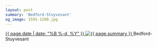 ```yaml
---
layout: post
summary: 'Bedford-Stuyvesant'
og_image: 1591-1280.jpg
---
```


<p>
 <time>
  <a href="/1591">
   {{ page.date | date: "%B %-d, %Y" }}
  </a>
 </time>
 <a href="/1591">
  <img alt="{{ page.summary }}" data-taken="2/18/2022" sizes="(min-width: 700px) 50vw, calc(100vw - 2rem)" src="{{ site.assets_url }}/1591-640.jpg" srcset="{{ site.assets_url }}/1591-320.jpg 320w, {{ site.assets_url }}/1591-640.jpg 640w, {{ site.assets_url }}/1591-960.jpg 960w, {{ site.assets_url }}/1591-1280.jpg 1280w"/>
 </a>
 <span>
  Bedford-Stuyvesant
 </span>
</p>

